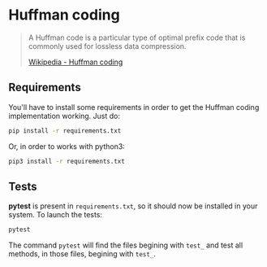 # Huffman coding

> A Huffman code is a particular type of optimal prefix code that is commonly used for lossless data compression.
>
> [Wikipedia - Huffman coding](https://en.wikipedia.org/wiki/Huffman_coding)

## Requirements

You'll have to install some requirements in order to get the Huffman coding implementation working. Just do:

```bash
pip install -r requirements.txt
```

Or, in order to works with python3:

```bash
pip3 install -r requirements.txt
```

## Tests

**pytest** is present in `requirements.txt`, so it should now be installed in your system. To launch the tests:

```bash
pytest
```

The command `pytest` will find the files begining with `test_` and test all methods, in those files, begining with `test_`.